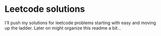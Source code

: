 # Leetcode solutions
I'll push my solutions for leetcode problems starting with easy and moving up the ladder.
Later on might organize this readme a bit...